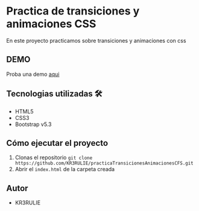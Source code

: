 # Practica de transiciones y animaciones CSS

En este proyecto practicamos sobre transiciones y animaciones con css

## DEMO

Proba una demo [aqui](https://github.com/KR3RULIE/practicaTransicionesAnimacionesCFS)

## Tecnologias utilizadas 🛠

- HTML5
- CSS3
- Bootstrap v5.3

## Cómo ejecutar el proyecto

1. Clonas el repositorio `git clone https://github.com/KR3RULIE/practicaTransicionesAnimacionesCFS.git`
1. Abrir el `index.html` de la carpeta creada

## Autor

- KR3RULIE